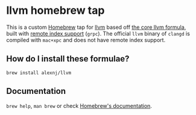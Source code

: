 # llvm homebrew tap

This is a custom [Homebrew](https://brew.sh/) tap for [llvm](https://github.com/clangd/clangd) based off [the core llvm formula](https://formulae.brew.sh/formula/llvm), built with [remote index support](https://clangd.llvm.org/design/remote-index.html#buildingreleases) (`grpc`). The official `llvm` binary of `clangd` is compiled with `mac+xpc` and does not have remote index support.

## How do I install these formulae?

```shell
brew install alexnj/llvm
```

## Documentation

`brew help`, `man brew` or check [Homebrew's documentation](https://docs.brew.sh).

